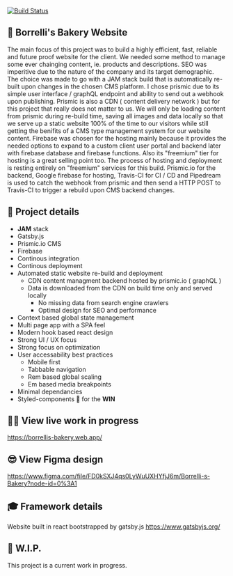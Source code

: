 [![Build Status](https://travis-ci.com/slaterbbx/borrellis-bakery.svg?branch=master)](https://travis-ci.com/slaterbbx/borrellis-bakery)

## 💯 Borrelli's Bakery Website
The main focus of this project was to build a highly efficient, fast, reliable and future proof website for the client. We needed some method to manage some ever chainging content, ie. products and descriptions. SEO was imperitive due to the nature of the company and its target demographic. The choice was made to go with a JAM stack build that is automatically re-built upon changes in the chosen CMS platform. I chose prismic due to its simple user interface / graphQL endpoint and ability to send out a webhook upon publishing. Prismic is also a CDN ( content delivery network ) but for this project that really does not matter to us. We will only be loading content from prismic during re-build time, saving all images and data locally so that we serve up a static website 100% of the time to our visitors while still getting the benifits of a CMS type management system for our website content. Firebase was chosen for the hosting mainly because it provides the needed options to expand to a custom client user portal and backend later with firebase database and firebase functions. Also its "freemium" tier for hosting is a great selling point too. The process of hosting and deployment is resting entirely on "freemium" services for this build. Prismic.io for the backend, Google firebase for hosting, Travis-CI for CI / CD and Pipedream is used to catch the webhook from prismic and then send a HTTP POST to Travis-CI to trigger a rebuild upon CMS backend changes.

## 💪 Project details
- **JAM** stack
- Gatsby.js
- Prismic.io CMS
- Firebase
- Continous integration
- Continous deployment
- Automated static website re-build and deployment
	- CDN content managment backend hosted by prismic.io ( graphQL )
  	- Data is downloaded from the CDN on build time only and served locally
		- No missing data from search engine crawlers
		- Optimal design for SEO and performance
- Context based global state management
- Multi page app with a SPA feel
- Modern hook based react design
- Strong UI / UX focus
- Strong focus on optimization
- User accessability best practices
	- Mobile first
	- Tabbable navigation
	- Rem based global scaling
	- Em based media breakpoints
- Minimal dependancies
- Styled-components 💅 for the **WIN**

## 🏃‍♂️ View live work in progress
https://borrellis-bakery.web.app/

## 😎 View Figma design
https://www.figma.com/file/FD0kSXJ4qs0LyWuUXHYfjJ6m/Borrelli-s-Bakery?node-id=0%3A1

## 🎓 Framework details
Website built in react bootstrapped by gatsby.js
https://www.gatsbyjs.org/

## 💫 W.I.P.
This project is a current work in progress.
